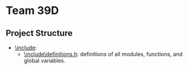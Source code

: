# Team 39D

## Project Structure

- [\include](https://github.com/VEX-Robotics-39D/VEX_OverUnder_39D_Code/tree/main/include):
  - [\include\definitions.h](https://github.com/VEX-Robotics-39D/VEX_OverUnder_39D_Code/blob/main/include/definitions.h): definitions of all modules, functions, and global variables. 
